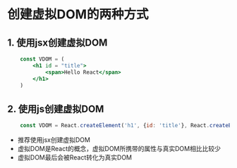 # 创建虚拟DOM的两种方式

## 1. 使用jsx创建虚拟DOM

```jsx
    const VDOM = (
        <h1 id = "title">
            <span>Hello React</span>
        </h1>
    )
```

## 2. 使用js创建虚拟DOM

```js
    const VDOM = React.createElement('h1', {id: 'title'}, React.createElement('span', {}, "Hello React"));
```
* 推荐使用jsx创建虚拟DOM
* 虚拟DOM是React的概念，虚拟DOM所携带的属性与真实DOM相比比较少
* 虚拟DOM最后会被React转化为真实DOM